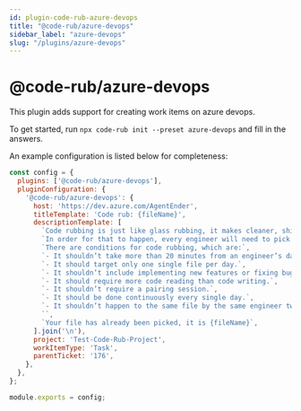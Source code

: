 ```yaml
---
id: plugin-code-rub-azure-devops
title: "@code-rub/azure-devops"
sidebar_label: "azure-devops"
slug: "/plugins/azure-devops"
---
```


# @code-rub/azure-devops

This plugin adds support for creating work items on azure devops.

To get started, run `npx code-rub init --preset azure-devops` and fill in the answers.

An example configuration is listed below for completeness:

```javascript
const config = {
  plugins: ['@code-rub/azure-devops'],
  pluginConfiguration: {
    '@code-rub/azure-devops': {
      host: 'https://dev.azure.com/AgentEnder',
      titleTemplate: 'Code rub: {fileName}',
      descriptionTemplate: [
        `Code rubbing is just like glass rubbing, it makes cleaner, shinier and better to look at. \n`,
        `In order for that to happen, every engineer will need to pick up a random file from the solution they are working on, and make sure it follows the best practices and latest technologies, along with making sure it maintains it’s consistency across the entire solution. \n`,
        `There are conditions for code rubbing, which are:`,
        `- It shouldn’t take more than 20 minutes from an engineer’s day.`,
        `- It should target only one single file per day.`,
        `- It shouldn’t include implementing new features or fixing bugs.`,
        `- It should require more code reading than code writing.`,
        `- It shouldn’t require a pairing session.`,
        `- It should be done continuously every single day.`,
        `- It shouldn’t happen to the same file by the same engineer twice unless every other file has been already rubbed`,
        ``,
        `Your file has already been picked, it is {fileName}`,
      ].join('\n'),
      project: 'Test-Code-Rub-Project',
      workItemType: 'Task',
      parentTicket: '176',
    },
  },
};

module.exports = config;
```

